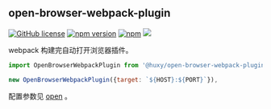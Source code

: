 ## open-browser-webpack-plugin

[![GitHub license](https://img.shields.io/badge/license-MIT-blue.svg)](https://github.com/ahyiru/open-browser-webpack-plugin/blob/develop/LICENSE)
[![npm version](https://img.shields.io/npm/v/@huxy/open-browser-webpack-plugin.svg)](https://www.npmjs.com/package/@huxy/open-browser-webpack-plugin)
[![npm](https://img.shields.io/npm/dt/@huxy/open-browser-webpack-plugin)](https://www.npmjs.com/package/@huxy/open-browser-webpack-plugin)
[![](https://img.shields.io/badge/blog-ihuxy-blue.svg)](http://ihuxy.com/)

webpack 构建完自动打开浏览器插件。

```javascript
import OpenBrowserWebpackPlugin from '@huxy/open-browser-webpack-plugin';

new OpenBrowserWebpackPlugin({target: `${HOST}:${PORT}`}),

```

配置参数见 [open](https://www.npmjs.com/package/open) 。
